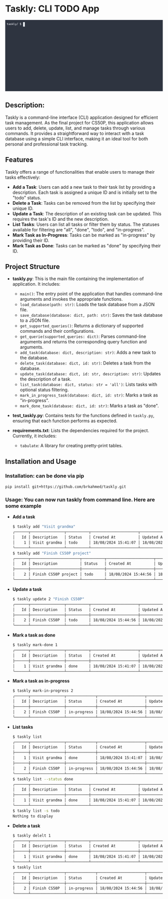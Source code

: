 # Taskly: CLI TODO App

<a href="https://roadmap.sh/projects/task-tracker" target="_blank">
<img src="preview.gif" alt="Preview">
</a>

## Description:

Taskly is a command-line interface (CLI) application designed for efficient task management. As the final project for CS50P, this application allows users to add, delete, update, list, and manage tasks through various commands. It provides a straightforward way to interact with a task database using a simple CLI interface, making it an ideal tool for both personal and professional task tracking.

## Features

Taskly offers a range of functionalities that enable users to manage their tasks effectively:

- **Add a Task**: Users can add a new task to their task list by providing a description. Each task is assigned a unique ID and is initially set to the "todo" status.
- **Delete a Task**: Tasks can be removed from the list by specifying their unique ID.
- **Update a Task**: The description of an existing task can be updated. This requires the task's ID and the new description.
- **List Tasks**: Users can list all tasks or filter them by status. The statuses available for filtering are "all", "done", "todo", and "in-progress".
- **Mark Task as In-Progress**: Tasks can be marked as "in-progress" by providing their ID.
- **Mark Task as Done**: Tasks can be marked as "done" by specifying their ID.

## Project Structure

- **taskly.py**: This is the main file containing the implementation of application. It includes:

  - `main()`: The entry point of the application that handles command-line arguments and invokes the appropriate functions.
  - `load_database(path: str)`: Loads the task database from a JSON file.
  - `save_database(database: dict, path: str)`: Saves the task database to a JSON file.
  - `get_supported_queries()`: Returns a dictionary of supported commands and their configurations.
  - `get_querie(supported_queries: dict)`: Parses command-line arguments and returns the corresponding query function and arguments.
  - `add_task(database: dict, description: str)`: Adds a new task to the database.
  - `delete_task(database: dict, id: str)`: Deletes a task from the database.
  - `update_task(database: dict, id: str, description: str)`: Updates the description of a task.
  - `list_task(database: dict, status: str = 'all')`: Lists tasks with optional status filtering.
  - `mark_in_progress_task(database: dict, id: str)`: Marks a task as "in-progress".
  - `mark_done_task(database: dict, id: str)`: Marks a task as "done".

- **test_taskly.py**: Contains tests for the functions defined in `taskly.py`, ensuring that each function performs as expected.

- **requirements.txt**: Lists the dependencies required for the project. Currently, it includes:
  - `tabulate`: A library for creating pretty-print tables.

## Installation and Usage

### **Installation**: can be done via pip

```bash
pip install git+https://github.com/brkahmed/taskly.git
```

### **Usage**: You can now run taskly from command line. Here are some example

- **Add a task**

  ```bash
  $ taskly add "Visit grandma"
  ╭──────┬───────────────┬──────────┬─────────────────────┬─────────────────────╮
  │   Id │ Description   │ Status   │ Created At          │ Updated At          │  ├──────┼───────────────┼──────────┼─────────────────────┼─────────────────────┤
  │    1 │ Visit grandma │ todo     │ 18/08/2024 15:41:07 │ 18/08/2024 15:41:07 │
  ╰──────┴───────────────┴──────────┴─────────────────────┴─────────────────────╯
  $ taskly add "Finish CS50P project"
  ╭──────┬──────────────────────┬──────────┬─────────────────────┬─────────────────────╮
  │   Id │ Description          │ Status   │ Created At          │ Updated At          │
  ├──────┼──────────────────────┼──────────┼─────────────────────┼─────────────────────┤
  │    2 │ Finish CS50P project │ todo     │ 18/08/2024 15:44:56 │ 18/08/2024 15:44:56 │
  ╰──────┴──────────────────────┴──────────┴─────────────────────┴─────────────────────╯
  ```

- **Update a task**

  ```bash
  $ taskly update 2 "Finish CS50P"
  ╭──────┬───────────────┬──────────┬─────────────────────┬─────────────────────╮
  │   Id │ Description   │ Status   │ Created At          │ Updated At          │
  ├──────┼───────────────┼──────────┼─────────────────────┼─────────────────────┤
  │    2 │ Finish CS50P  │ todo     │ 18/08/2024 15:44:56 │ 18/08/2024 15:46:19 │
  ╰──────┴───────────────┴──────────┴─────────────────────┴─────────────────────╯
  ```

- **Mark a task as done**

  ```bash
  $ taskly mark-done 1
  ╭──────┬───────────────┬──────────┬─────────────────────┬─────────────────────╮
  │   Id │ Description   │ Status   │ Created At          │ Updated At          │
  ├──────┼───────────────┼──────────┼─────────────────────┼─────────────────────┤
  │    1 │ Visit grandma │ done     │ 18/08/2024 15:41:07 │ 18/08/2024 15:53:14 │
  ╰──────┴───────────────┴──────────┴─────────────────────┴─────────────────────╯
  ```

- **Mark a task as in-progress**

  ```bash
  $ taskly mark-in-progress 2
  ╭──────┬───────────────┬─────────────┬─────────────────────┬─────────────────────╮
  │   Id │ Description   │ Status      │ Created At          │ Updated At          │
  ├──────┼───────────────┼─────────────┼─────────────────────┼─────────────────────┤
  │    2 │ Finish CS50P  │ in-progress │ 18/08/2024 15:44:56 │ 18/08/2024 15:57:15 │
  ╰──────┴───────────────┴─────────────┴─────────────────────┴─────────────────────╯
  ```

- **List tasks**

  ```bash
  $ taskly list
  ╭──────┬───────────────┬─────────────┬─────────────────────┬─────────────────────╮
  │   Id │ Description   │ Status      │ Created At          │ Updated At          │
  ├──────┼───────────────┼─────────────┼─────────────────────┼─────────────────────┤
  │    1 │ Visit grandma │ done        │ 18/08/2024 15:41:07 │ 18/08/2024 15:53:14 │
  ├──────┼───────────────┼─────────────┼─────────────────────┼─────────────────────┤
  │    2 │ Finish CS50P  │ in-progress │ 18/08/2024 15:44:56 │ 18/08/2024 15:57:15 │
  ╰──────┴───────────────┴─────────────┴─────────────────────┴─────────────────────╯
  $ taskly list --status done
  ╭──────┬───────────────┬──────────┬─────────────────────┬─────────────────────╮
  │   Id │ Description   │ Status   │ Created At          │ Updated At          │
  ├──────┼───────────────┼──────────┼─────────────────────┼─────────────────────┤
  │    1 │ Visit grandma │ done     │ 18/08/2024 15:41:07 │ 18/08/2024 15:53:14 │
  ╰──────┴───────────────┴──────────┴─────────────────────┴─────────────────────╯
  $ taskly list -s todo
  Nothing to display
  ```

- **Delete a task**
  ```bash
  $ taskly delelt 1
  ╭──────┬───────────────┬──────────┬─────────────────────┬─────────────────────╮
  │   Id │ Description   │ Status   │ Created At          │ Updated At          │
  ├──────┼───────────────┼──────────┼─────────────────────┼─────────────────────┤
  │    1 │ Visit grandma │ done     │ 18/08/2024 15:41:07 │ 18/08/2024 15:53:14 │
  ╰──────┴───────────────┴──────────┴─────────────────────┴─────────────────────╯
  $ taskly list
  ╭──────┬───────────────┬─────────────┬─────────────────────┬─────────────────────╮
  │   Id │ Description   │ Status      │ Created At          │ Updated At          │
  ├──────┼───────────────┼─────────────┼─────────────────────┼─────────────────────┤
  │    2 │ Finish CS50P  │ in-progress │ 18/08/2024 15:44:56 │ 18/08/2024 15:57:15 │
  ╰──────┴───────────────┴─────────────┴─────────────────────┴─────────────────────╯
  ```
